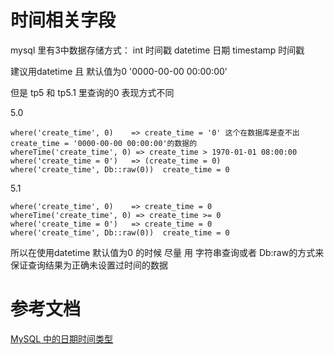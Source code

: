 # 时间相关字段

mysql 里有3中数据存储方式：
int  时间戳
datetime 日期
timestamp 时间戳

建议用datetime 且 默认值为0  '0000-00-00 00:00:00'

但是 tp5 和 tp5.1 里查询的0 表现方式不同

5.0
```
where('create_time', 0)    => create_time = '0' 这个在数据库是查不出 create_time = '0000-00-00 00:00:00'的数据的
whereTime('create_time', 0) => create_time > 1970-01-01 08:00:00
where('create_time = 0')   => (create_time = 0)
where('create_time', Db::raw(0))  create_time = 0

```

5.1
```
where('create_time', 0)    => create_time = 0
whereTime('create_time', 0) => create_time >= 0
where('create_time = 0')   => create_time = 0
where('create_time', Db::raw(0))  create_time = 0
```
所以在使用datetime 默认值为0 的时候 尽量 用 字符串查询或者 Db:raw的方式来保证查询结果为正确未设置过时间的数据

# 参考文档

[MySQL 中的日期时间类型](http://www.cnblogs.com/Wayou/p/mysql_data_type_datetime.html?utm_source=tuicool&utm_medium=referral)
